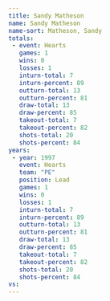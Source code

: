 ```yaml
---
title: Sandy Matheson
name: Sandy Matheson
name-sort: Matheson, Sandy
totals:
 - event: Hearts
   games: 1
   wins: 0
   losses: 1
   inturn-total: 7
   inturn-percent: 89
   outturn-total: 13
   outturn-percent: 81
   draw-total: 13
   draw-percent: 85
   takeout-total: 7
   takeout-percent: 82
   shots-total: 20
   shots-percent: 84
years:
 - year: 1997
   event: Hearts
   team: "PE"
   position: Lead
   games: 1
   wins: 0
   losses: 1
   inturn-total: 7
   inturn-percent: 89
   outturn-total: 13
   outturn-percent: 81
   draw-total: 13
   draw-percent: 85
   takeout-total: 7
   takeout-percent: 82
   shots-total: 20
   shots-percent: 84
vs:
---
```

